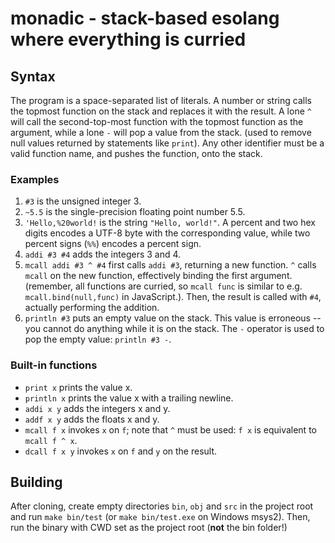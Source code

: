 # monadic - stack-based esolang where everything is curried

## Syntax

The program is a space-separated list of literals. A number or string calls the topmost function on the stack and replaces it with the result. A lone `^` will call the second-top-most function with the topmost function as the argument, while a lone `-` will pop a value from the stack. (used to remove null values returned by statements like `print`). Any other identifier must be a valid function name, and pushes the function, onto the stack.

### Examples

1. `#3` is the unsigned integer 3.
2. `~5.5` is the single-precision floating point number 5.5.
3. `'Hello,%20world!` is the string `"Hello, world!"`. A percent and two hex digits encodes a UTF-8 byte with the corresponding value, while two percent signs (`%%`) encodes a percent sign.
4. `addi #3 #4` adds the integers 3 and 4.
5. `mcall addi #3 ^ #4` first calls `addi #3`, returning a new function. `^` calls `mcall` on the new function, effectively binding the first argument. (remember, all functions are curried, so `mcall func` is similar to e.g. `mcall.bind(null,func)` in JavaScript.). Then, the result is called with `#4`, actually performing the addition.
6. `println #3` puts an empty value on the stack. This value is erroneous -- you cannot do anything while it is on the stack. The `-` operator is used to pop the empty value: `println #3 -`.

### Built-in functions

- `print x` prints the value x.
- `println x` prints the value x with a trailing newline.
- `addi x y` adds the integers x and y.
- `addf x y` adds the floats x and y.
- `mcall f x` invokes `x` on `f`; note that `^` must be used: `f x` is equivalent to `mcall f ^ x`.
- `dcall f x y` invokes `x` on `f` and `y` on the result.

## Building

After cloning, create empty directories `bin`, `obj` and `src` in the project root and run `make bin/test` (or `make bin/test.exe` on Windows msys2). Then, run the binary with CWD set as the project root (**not** the bin folder!)
